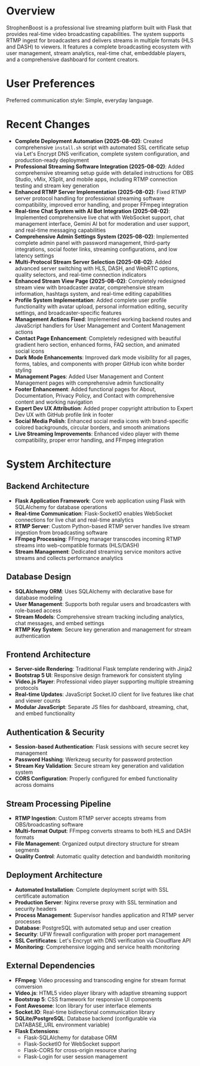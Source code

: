 # Overview

StrophenBoost is a professional live streaming platform built with Flask that provides real-time video broadcasting capabilities. The system supports RTMP ingest for broadcasters and delivers streams in multiple formats (HLS and DASH) to viewers. It features a complete broadcasting ecosystem with user management, stream analytics, real-time chat, embeddable players, and a comprehensive dashboard for content creators.

# User Preferences

Preferred communication style: Simple, everyday language.

# Recent Changes

- **Complete Deployment Automation (2025-08-02)**: Created comprehensive `install.sh` script with automated SSL certificate setup via Let's Encrypt DNS verification, complete system configuration, and production-ready deployment
- **Professional Streaming Software Integration (2025-08-02)**: Added comprehensive streaming setup guide with detailed instructions for OBS Studio, vMix, XSplit, and mobile apps, including RTMP connection testing and stream key generation
- **Enhanced RTMP Server Implementation (2025-08-02)**: Fixed RTMP server protocol handling for professional streaming software compatibility, improved error handling, and proper FFmpeg integration
- **Real-time Chat System with AI Bot Integration (2025-08-02)**: Implemented comprehensive live chat with WebSocket support, chat management interface, Gemini AI bot for moderation and user support, and real-time messaging capabilities
- **Comprehensive Admin Settings System (2025-08-02)**: Implemented complete admin panel with password management, third-party integrations, social footer links, streaming configurations, and low latency settings
- **Multi-Protocol Stream Server Selection (2025-08-02)**: Added advanced server switching with HLS, DASH, and WebRTC options, quality selectors, and real-time connection indicators
- **Enhanced Stream View Page (2025-08-02)**: Completely redesigned stream view with broadcaster avatar, comprehensive stream information, hashtags system, and real-time editing capabilities
- **Profile System Implementation**: Added complete user profile functionality with avatar upload, personal information editing, security settings, and broadcaster-specific features
- **Management Actions Fixed**: Implemented working backend routes and JavaScript handlers for User Management and Content Management actions
- **Contact Page Enhancement**: Completely redesigned with beautiful gradient hero section, enhanced forms, FAQ section, and animated social icons
- **Dark Mode Enhancements**: Improved dark mode visibility for all pages, forms, tables, and components with proper GitHub icon white border styling
- **Management Pages**: Added User Management and Content Management pages with comprehensive admin functionality
- **Footer Enhancement**: Added functional pages for About, Documentation, Privacy Policy, and Contact with comprehensive content and working navigation
- **Expert Dev UX Attribution**: Added proper copyright attribution to Expert Dev UX with GitHub profile link in footer
- **Social Media Polish**: Enhanced social media icons with brand-specific colored backgrounds, circular borders, and smooth animations
- **Live Streaming Improvements**: Enhanced video player with theme compatibility, proper error handling, and FFmpeg integration

# System Architecture

## Backend Architecture
- **Flask Application Framework**: Core web application using Flask with SQLAlchemy for database operations
- **Real-time Communication**: Flask-SocketIO enables WebSocket connections for live chat and real-time analytics
- **RTMP Server**: Custom Python-based RTMP server handles live stream ingestion from broadcasting software
- **FFmpeg Processing**: FFmpeg manager transcodes incoming RTMP streams into web-compatible formats (HLS/DASH)
- **Stream Management**: Dedicated streaming service monitors active streams and collects performance analytics

## Database Design
- **SQLAlchemy ORM**: Uses SQLAlchemy with declarative base for database modeling
- **User Management**: Supports both regular users and broadcasters with role-based access
- **Stream Models**: Comprehensive stream tracking including analytics, chat messages, and embed settings
- **RTMP Key System**: Secure key generation and management for stream authentication

## Frontend Architecture
- **Server-side Rendering**: Traditional Flask template rendering with Jinja2
- **Bootstrap 5 UI**: Responsive design framework for consistent styling
- **Video.js Player**: Professional video player supporting multiple streaming protocols
- **Real-time Updates**: JavaScript Socket.IO client for live features like chat and viewer counts
- **Modular JavaScript**: Separate JS files for dashboard, streaming, chat, and embed functionality

## Authentication & Security
- **Session-based Authentication**: Flask sessions with secure secret key management
- **Password Hashing**: Werkzeug security for password protection
- **Stream Key Validation**: Secure stream key generation and validation system
- **CORS Configuration**: Properly configured for embed functionality across domains

## Stream Processing Pipeline
- **RTMP Ingestion**: Custom RTMP server accepts streams from OBS/broadcasting software
- **Multi-format Output**: FFmpeg converts streams to both HLS and DASH formats
- **File Management**: Organized output directory structure for stream segments
- **Quality Control**: Automatic quality detection and bandwidth monitoring

## Deployment Architecture
- **Automated Installation**: Complete deployment script with SSL certificate automation
- **Production Server**: Nginx reverse proxy with SSL termination and security headers
- **Process Management**: Supervisor handles application and RTMP server processes
- **Database**: PostgreSQL with automated setup and user creation
- **Security**: UFW firewall configuration with proper port management
- **SSL Certificates**: Let's Encrypt with DNS verification via Cloudflare API
- **Monitoring**: Comprehensive logging and service health monitoring

## External Dependencies

- **FFmpeg**: Video processing and transcoding engine for stream format conversion
- **Video.js**: HTML5 video player library with adaptive streaming support
- **Bootstrap 5**: CSS framework for responsive UI components
- **Font Awesome**: Icon library for user interface elements
- **Socket.IO**: Real-time bidirectional communication library
- **SQLite/PostgreSQL**: Database backend (configurable via DATABASE_URL environment variable)
- **Flask Extensions**: 
  - Flask-SQLAlchemy for database ORM
  - Flask-SocketIO for WebSocket support
  - Flask-CORS for cross-origin resource sharing
  - Flask-Login for user session management